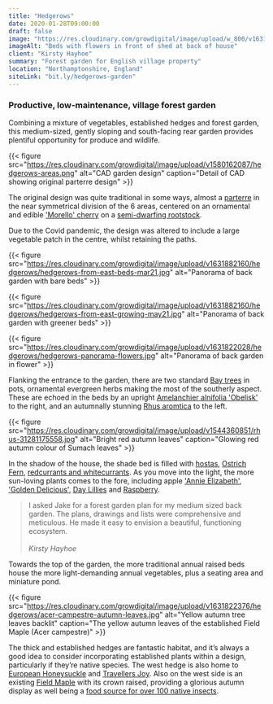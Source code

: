 ```yaml
---
title: "Hedgerows"
date: 2020-01-28T09:00:00
draft: false
image: "https://res.cloudinary.com/growdigital/image/upload/w_800/v1631304479/hedgerows/hedgerows-flowers-shed.jpg"
imageAlt: "Beds with flowers in front of shed at back of house"
client: "Kirsty Hayhoe"
summary: "Forest garden for English village property"
location: "Northamptonshire, England"
siteLink: "bit.ly/hedgerows-garden"
---
```


### Productive, low-maintenance, village forest garden
          
Combining a mixture of vegetables, established hedges and forest garden, this medium-sized, gently sloping and south-facing rear garden provides plentiful opportunity for produce and wildlife.

{{< figure src="https://res.cloudinary.com/growdigital/image/upload/v1580162087/hedgerows-areas.png" alt="CAD garden design" caption="Detail of CAD showing original parterre design" >}}

The original design was quite traditional in some ways, almost a [parterre](https://en.wikipedia.org/wiki/Parterre) in the near symmetrical division of the 6 areas, centered on an ornamental and edible ['Morello' cherry](https://www.orangepippin.com/varieties/cherries/morello) on a [semi-dwarfing rootstock](https://walcotnursery.co.uk/rootstocks/).

Due to the Covid pandemic, the design was altered to include a large vegetable patch in the centre, whilst retaining the paths.

{{< figure src="https://res.cloudinary.com/growdigital/image/upload/v1631882160/hedgerows/hedgerows-from-east-beds-mar21.jpg" alt="Panorama of back garden with bare beds" >}}

{{< figure src="https://res.cloudinary.com/growdigital/image/upload/v1631882160/hedgerows/hedgerows-from-east-growing-may21.jpg" alt="Panorama of back garden with greener beds" >}}

{{< figure src="https://res.cloudinary.com/growdigital/image/upload/v1631822028/hedgerows/hedgerows-panorama-flowers.jpg" alt="Panorama of back garden in flower" >}}

Flanking the entrance to the garden, there are two standard [Bay trees](https://pfaf.org/user/Plant.aspx?LatinName=Laurus+Nobilis) in pots, ornamental evergreen herbs making the most of the southerly aspect. These are echoed in the beds by an upright [Amelanchier alnifolia 'Obelisk'](https://www.rhs.org.uk/plants/154903/amelanchier-alnifolia-obelisk-(pbr)/details) to the right, and an autumnally stunning [Rhus aromtica](https://pfaf.org/user/plant.aspx?LatinName=Rhus+aromatica) to the left.

{{< figure src="https://res.cloudinary.com/growdigital/image/upload/v1544360851/rhus-31281175558.jpg" alt="Bright red autumn leaves" caption="Glowing red autumn colour of Sumach leaves" >}}

In the shadow of the house, the shade bed is filled with [hostas](https://en.wikipedia.org/wiki/Hosta), [Ostrich Fern](https://pfaf.org/user/Plant.aspx?LatinName=Matteuccia+struthiopteris), [redcurrants and whitecurrants](https://pfaf.org/user/plant.aspx?latinname=Ribes+rubrum). As you move into the light, the more sun-loving plants comes to the fore, including apple ['Annie Elizabeth'](https://www.orangepippin.com/varieties/apples/annie-elizabeth), ['Golden Delicious'](https://www.orangepippin.com/varieties/apples/golden-delicious), [Day Lillies](https://en.wikipedia.org/wiki/Daylily) and [Raspberry](https://pfaf.org/user/Plant.aspx?LatinName=Rubus+idaeus). 

>I asked Jake for a forest garden plan for my medium sized back garden. The plans, drawings and lists were comprehensive and meticulous. He made it easy to envision a beautiful, functioning ecosystem.<br><br>_Kirsty Hayhoe_
          
Towards the top of the garden, the more traditional annual raised beds house the more light-demanding annual vegetables, plus a seating area and miniature pond.

{{< figure src="https://res.cloudinary.com/growdigital/image/upload/v1631822376/hedgerows/acer-campestre-autumn-leaves.jpg" alt="Yellow autumn tree leaves backlit" caption="The yellow autumn leaves of the established Field Maple (Acer campestre)" >}}

The thick and established hedges are fantastic habitat, and it’s always a good idea to consider incorporating established plants within a design, particularly if they’re native species. The west hedge is also home to [European Honeysuckle](https://pfaf.org/User/Plant.aspx?LatinName=Lonicera+periclymenum) and [Travellers Joy](https://pfaf.org/User/Plant.aspx?LatinName=Clematis+vitalba). Also on the west side is an existing [Field Maple](https://pfaf.org/user/plant.aspx?latinname=Acer+campestre) with its crown raised, providing a glorious autumn display as well being a [food source for over 100 native insects](https://www.brc.ac.uk/dbif/hostsresults.aspx?hostid=69).
